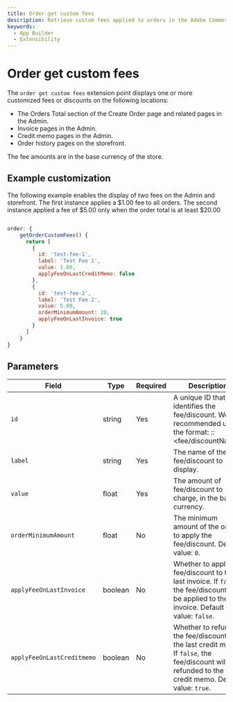 ```yaml
---
title: Order get custom fees
description: Retrieve custom fees applied to orders in the Adobe Commerce Admin.
keywords:
  - App Builder
  - Extensibility
---
```


# Order get custom fees

The `order get custom fees` extension point displays one or more customized fees or discounts on the following locations:

* The Orders Total section of the Create Order page and related pages in the Admin.
* Invoice pages in the Admin.
* Credit memo pages in the Admin.
* Order history pages on the storefront.

The fee amounts are in the base currency of the store.

## Example customization​

The following example enables the display of two fees on the Admin and storefront. The first instance applies a $1.00 fee to all orders. The second instance applied a fee of $5.00 only when the order total is at least $20.00

```javascript

order: {
    getOrderCustomFees() {
      return [
        {
          id: 'test-fee-1',
          label: 'Test Fee 1',
          value: 1.00,
          applyFeeOnLastCreditMemo: false
        },
        {
          id: 'test-fee-2',
          label: 'Test Fee 2',
          value: 5.00,
          orderMinimumAmount: 20,
          applyFeeOnLastInvoice: true
        }
      ]
    }
}
```

## Parameters

| Field | Type | Required | Description |
| --- | --- | --- | --- |
`id` | string | Yes | A unique ID that identifies the fee/discount. We recommended using the format: <extensionId>::<fee/discountName>
`label` | string | Yes | The name of the fee/discount to display.
`value` | float | Yes | The amount of fee/discount to charge, in the base currency.
`orderMinimumAmount` | float | No | The minimum amount of the order to apply the fee/discount. Default value: `0`.
`applyFeeOnLastInvoice` | boolean | No | Whether to apply the fee/discount to the last invoice. If `false`, the fee/discount will be applied to the first invoice. Default value: `false`.
`applyFeeOnLastCreditmemo` | boolean | No | Whether to refund the fee/discount to the last credit memo. If `false`, the fee/discount will be refunded to the first credit memo. Default value: `true`.
